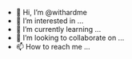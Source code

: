 - 👋 Hi, I’m @withardme
- 👀 I’m interested in ...
- 🌱 I’m currently learning ...
- 💞️ I’m looking to collaborate on ...
- 📫 How to reach me ...

<!---
withardme/withardme is a ✨ special ✨ repository because its `README.md` (this file) appears on your GitHub profile.
You can click the Preview link to take a look at your changes.
--->
